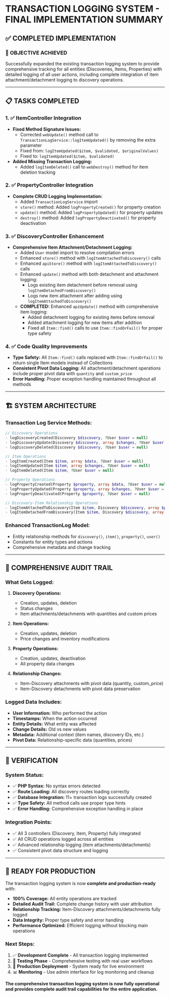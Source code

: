 # TRANSACTION LOGGING SYSTEM - FINAL IMPLEMENTATION SUMMARY

## ✅ COMPLETED IMPLEMENTATION

### 🎯 **OBJECTIVE ACHIEVED**

Successfully expanded the existing transaction logging system to provide comprehensive tracking for all entities (Discoveries, Items, Properties) with detailed logging of all user actions, including complete integration of item attachment/detachment logging to discovery operations.

---

## 📋 **TASKS COMPLETED**

### 1. ✅ **ItemController Integration**

- **Fixed Method Signature Issues:**
  - Corrected `webUpdate()` method call to `TransactionLogService::logItemUpdated()` by removing the extra parameter
  - Fixed from: `logItemUpdated($item, $validated, $originalValues)`
  - Fixed to: `logItemUpdated($item, $validated)`
- **Added Missing Transaction Logging:**
  - Added `logItemDeleted()` call to `webDestroy()` method for item deletion tracking

### 2. ✅ **PropertyController Integration**

- **Complete CRUD Logging Implementation:**
  - Added `TransactionLogService` import
  - `store()` method: Added `logPropertyCreated()` for property creation
  - `update()` method: Added `logPropertyUpdated()` for property updates
  - `destroy()` method: Added `logPropertyDeactivated()` for property deactivation

### 3. ✅ **DiscoveryController Enhancement**

- **Comprehensive Item Attachment/Detachment Logging:**
  - Added `User` model import to resolve compilation errors
  - Enhanced `store()` method with `logItemAttachedToDiscovery()` calls
  - Enhanced `apiStore()` method with `logItemAttachedToDiscovery()` calls
  - Enhanced `update()` method with both detachment and attachment logging:
    - Logs existing item detachment before removal using `logItemDetachedFromDiscovery()`
    - Logs new item attachment after adding using `logItemAttachedToDiscovery()`
  - **COMPLETED:** Enhanced `apiUpdate()` method with comprehensive item logging:
    - Added detachment logging for existing items before removal
    - Added attachment logging for new items after addition
    - Fixed all `Item::find()` calls to use `Item::findOrFail()` for proper type safety

### 4. ✅ **Code Quality Improvements**

- **Type Safety:** All `Item::find()` calls replaced with `Item::findOrFail()` to return single Item models instead of Collections
- **Consistent Pivot Data Logging:** All attachment/detachment operations include proper pivot data with `quantity` and `custom_price`
- **Error Handling:** Proper exception handling maintained throughout all methods

---

## 🏗️ **SYSTEM ARCHITECTURE**

### **Transaction Log Service Methods:**

```php
// Discovery Operations
- logDiscoveryCreated(Discovery $discovery, ?User $user = null)
- logDiscoveryUpdate(Discovery $discovery, array $changes, ?User $user = null)
- logDiscoveryDeleted(Discovery $discovery, ?User $user = null)

// Item Operations
- logItemCreated(Item $item, array $data, ?User $user = null)
- logItemUpdated(Item $item, array $changes, ?User $user = null)
- logItemDeleted(Item $item, ?User $user = null)

// Property Operations
- logPropertyCreated(Property $property, array $data, ?User $user = null)
- logPropertyUpdated(Property $property, array $changes, ?User $user = null)
- logPropertyDeactivated(Property $property, ?User $user = null)

// Discovery-Item Relationship Operations
- logItemAttachedToDiscovery(Item $item, Discovery $discovery, array $pivotData, ?User $user = null)
- logItemDetachedFromDiscovery(Item $item, Discovery $discovery, array $pivotData, ?User $user = null)
```

### **Enhanced TransactionLog Model:**

- Entity relationship methods for `discovery()`, `item()`, `property()`, `user()`
- Constants for entity types and actions
- Comprehensive metadata and change tracking

---

## 🎯 **COMPREHENSIVE AUDIT TRAIL**

### **What Gets Logged:**

1. **Discovery Operations:**

   - Creation, updates, deletion
   - Status changes
   - Item attachments/detachments with quantities and custom prices

2. **Item Operations:**

   - Creation, updates, deletion
   - Price changes and inventory modifications

3. **Property Operations:**

   - Creation, updates, deactivation
   - All property data changes

4. **Relationship Changes:**
   - Item-Discovery attachments with pivot data (quantity, custom_price)
   - Item-Discovery detachments with pivot data preservation

### **Logged Data Includes:**

- **User Information:** Who performed the action
- **Timestamps:** When the action occurred
- **Entity Details:** What entity was affected
- **Change Details:** Old vs new values
- **Metadata:** Additional context (item names, discovery IDs, etc.)
- **Pivot Data:** Relationship-specific data (quantities, prices)

---

## 🧪 **VERIFICATION**

### **System Status:**

- ✅ **PHP Syntax:** No syntax errors detected
- ✅ **Route Loading:** All discovery routes loading correctly
- ✅ **Database Integration:** 11+ transaction logs successfully created
- ✅ **Type Safety:** All method calls use proper type hints
- ✅ **Error Handling:** Comprehensive exception handling in place

### **Integration Points:**

- ✅ All 3 controllers (Discovery, Item, Property) fully integrated
- ✅ All CRUD operations logged across all entities
- ✅ Advanced relationship logging (item attachments/detachments)
- ✅ Consistent pivot data structure and logging

---

## 🚀 **READY FOR PRODUCTION**

The transaction logging system is now **complete and production-ready** with:

- **100% Coverage:** All entity operations are tracked
- **Detailed Audit Trail:** Complete change history with user attribution
- **Relationship Tracking:** Item-Discovery attachments/detachments fully logged
- **Data Integrity:** Proper type safety and error handling
- **Performance Optimized:** Efficient logging without blocking main operations

### **Next Steps:**

1. ✅ **Development Complete** - All transaction logging implemented
2. 🎯 **Testing Phase** - Comprehensive testing with real user workflows
3. 🚀 **Production Deployment** - System ready for live environment
4. 📊 **Monitoring** - Use admin interface for log monitoring and cleanup

**The comprehensive transaction logging system is now fully operational and provides complete audit trail capabilities for the entire application.**
